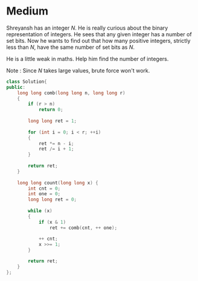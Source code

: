 # Medium

Shreyansh has an integer $N$. He is really curious about the binary representation of integers. He sees that any given integer has a number of set bits. Now he wants to find out that how many positive integers, strictly less than $N$, have the same number of set bits as $N$.

He is a little weak in maths. Help him find the number of integers.

Note : Since $N$ takes large values, brute force won't work.

```cpp
class Solution{
public:
    long long comb(long long n, long long r)
    {
        if (r > n)
            return 0;
            
        long long ret = 1;
        
        for (int i = 0; i < r; ++i)
        {
            ret *= n - i;
            ret /= i + 1;
        }
        
        return ret;
    }
    
    long long count(long long x) {
        int cnt = 0;
        int one = 0;
        long long ret = 0;
        
        while (x)
        {
            if (x & 1)
                ret += comb(cnt, ++ one);
                
            ++ cnt;
            x >>= 1;
        }

        return ret;
    }
};
```
